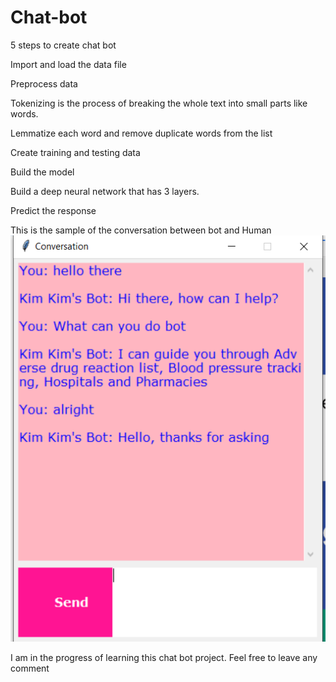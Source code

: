 # Chat-bot

5 steps to create chat bot 


Import and load the data file

Preprocess data

Tokenizing is the process of breaking the whole text into small parts like words.

Lemmatize each word and remove duplicate words from the list

Create training and testing data

Build the model

Build a deep neural network that has 3 layers.

Predict the response


This is the sample of the conversation between bot and Human 
![](Screenshot%202020-11-09%20001718.png)

I am in the progress of learning this chat bot project. Feel free to leave any comment 
